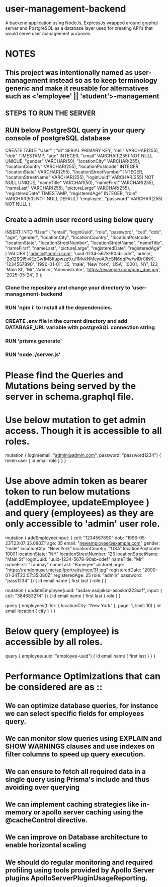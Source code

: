 # user-management-backend

A backend application using NodeJs, ExpressJs wrapped around graphql server and PostgreSQL as a database layer used for creating API's that would serve user management purposes.

# NOTES

## This project was intentionally named as user-management instead so as to keep terminology generic and make it reusable for alternatives such as <'employee' || 'student'>-management

## STEPS TO RUN THE SERVER

## RUN below PostgreSQL query in your query console of postgreSQL database

CREATE TABLE "User" (
"id" SERIAL PRIMARY KEY,
"cell" VARCHAR(255),
"dob" TIMESTAMP,
"age" INTEGER,
"email" VARCHAR(255) NOT NULL UNIQUE,
"gender" VARCHAR(50),
"locationCity" VARCHAR(255),
"locationCountry" VARCHAR(255),
"locationPostcode" INTEGER,
"locationState" VARCHAR(255),
"locationStreetNumber" INTEGER,
"locationStreetName" VARCHAR(255),
"loginUuid" VARCHAR(255) NOT NULL UNIQUE,
"nameTitle" VARCHAR(50),
"nameFirst" VARCHAR(255),
"nameLast" VARCHAR(255),
"pictureLarge" VARCHAR(255),
"registeredDate" TIMESTAMP,
"registeredAge" INTEGER,
"role" VARCHAR(50) NOT NULL DEFAULT 'employee',
"password" VARCHAR(255) NOT NULL
);

## Create a admin user record using below query

INSERT INTO "User" (
"email",
"loginUuid",
"role",
"password",
"cell",
"dob",
"age",
"gender",
"locationCity",
"locationCountry",
"locationPostcode",
"locationState",
"locationStreetNumber",
"locationStreetName",
"nameTitle",
"nameFirst",
"nameLast",
"pictureLarge",
"registeredDate",
"registeredAge"
) VALUES (
'admin@admin.com',
'uuid-1234-5678-90ab-cdef',
'admin',
'$2a$12$QI5IvIEzGw1MSItupwzz9.u/1MvkNMeyoA7tcSN6dqPw/wIDrCiNK',
'1234567890',
'1990-01-01',
35,
'male',
'New York',
'USA',
10001,
'NY',
123,
'Main St',
'Mr',
'Admin',
'Administrator',
'https://example.com/john_doe.jpg',
'2025-05-24',
0
);

### Clone the repository and change your directory to 'user-management-backend

### RUN 'npm i' to install all the dependencies.

### CREATE .env file in the current directory and add DATABASE_URL variable with postgreSQL connection string

### RUN 'prisma generate'

### RUN 'node ./server.js'

# Please find the Queries and Mutations being served by the server in schema.graphql file.

# Use below mutation to get admin access. Though it is accessible to all roles.

mutation {
login(email: "admin@admin.com", password: "password1234") {
token
user {
id
email
role
}
}
}

# Use above admin token as bearer token to run below mutations (addEmployee, updateEmployee ) and query (employees) as they are only accessible to 'admin' user role.

mutation {
addEmployee(input: {
cell: "1234567890"
dob: "1996-05-23T23:07:35.080Z"
age: 35
email: "newemployee@example.com"
gender: "male"
locationCity: "New York"
locationCountry: "USA"
locationPostcode: 10001
locationState: "NY"
locationStreetNumber: 123
locationStreetName: "Main St"
loginUuid: "uuid-1234-5678-90ab-cdef"
nameTitle: "Mr"
nameFirst: "Tanmay"
nameLast: "Banerjee"
pictureLarge: "https://randomuser.me/api/portraits/men/31.jpg"
registeredDate: "2000-01-24T23:07:35.080Z"
registeredAge: 25
role: "admin"
password: "pass1234"
}) {
id
email
name {
first
last
}
role
}
}

mutation {
updateEmployee(uuid: "asdas-asdjaksd-asoska1223saf", input: {
cell: "384683274"
}) {
id
email
name {
first
last
}
role
}
}

query {
employees(filter: { locationCity: "New York" }, page: 1, limit: 10) {
id
email
location {
city
}
}
}

# Below query (employee) is accessible by all roles.

query {
employee(uuid: "employee-uuid") {
id
email
name {
first
last
}
}
}

# Performance Optimizations that can be considered are as ::

## We can optimize database queries, for instance we can select specific fields for employees query.

## We can monitor slow queries using EXPLAIN and SHOW WARNINGS clauses and use indexes on filter columns to speed up query execution.

## We can ensure to fetch all required data in a single query using Prisma's include and thus avoiding over querying

## We can implement caching strategies like in-memory or apollo server caching using the @cacheControl directive.

## We can improve on Database architecture to enable horizontal scaling

## We should do regular monitoring and required profiling using tools provided by Apollo Server plugins ApolloServerPluginUsageReporting.

